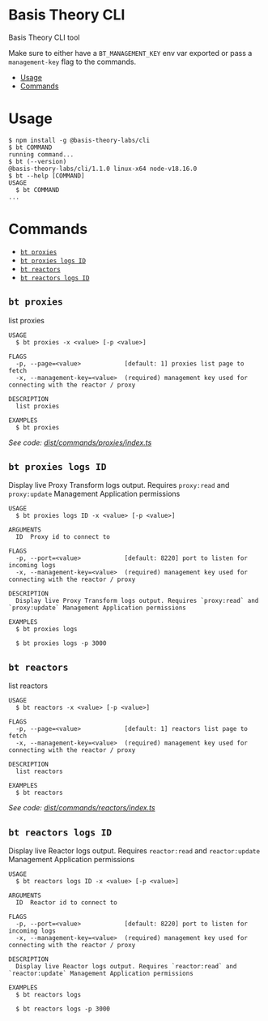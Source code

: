 Basis Theory CLI
=================

Basis Theory CLI tool

Make sure to either have a `BT_MANAGEMENT_KEY` env var exported or pass a `management-key` flag to the commands.

<!-- toc -->
* [Usage](#usage)
* [Commands](#commands)
<!-- tocstop -->
# Usage
<!-- usage -->
```sh-session
$ npm install -g @basis-theory-labs/cli
$ bt COMMAND
running command...
$ bt (--version)
@basis-theory-labs/cli/1.1.0 linux-x64 node-v18.16.0
$ bt --help [COMMAND]
USAGE
  $ bt COMMAND
...
```
<!-- usagestop -->
# Commands
<!-- commands -->
* [`bt proxies`](#bt-proxies)
* [`bt proxies logs ID`](#bt-proxies-logs-id)
* [`bt reactors`](#bt-reactors)
* [`bt reactors logs ID`](#bt-reactors-logs-id)

## `bt proxies`

list proxies

```
USAGE
  $ bt proxies -x <value> [-p <value>]

FLAGS
  -p, --page=<value>            [default: 1] proxies list page to fetch
  -x, --management-key=<value>  (required) management key used for connecting with the reactor / proxy

DESCRIPTION
  list proxies

EXAMPLES
  $ bt proxies
```

_See code: [dist/commands/proxies/index.ts](https://github.com/Basis-Theory-Labs/basistheory-cli/blob/v1.1.0/dist/commands/proxies/index.ts)_

## `bt proxies logs ID`

Display live Proxy Transform logs output. Requires `proxy:read` and `proxy:update` Management Application permissions

```
USAGE
  $ bt proxies logs ID -x <value> [-p <value>]

ARGUMENTS
  ID  Proxy id to connect to

FLAGS
  -p, --port=<value>            [default: 8220] port to listen for incoming logs
  -x, --management-key=<value>  (required) management key used for connecting with the reactor / proxy

DESCRIPTION
  Display live Proxy Transform logs output. Requires `proxy:read` and `proxy:update` Management Application permissions

EXAMPLES
  $ bt proxies logs

  $ bt proxies logs -p 3000
```

## `bt reactors`

list reactors

```
USAGE
  $ bt reactors -x <value> [-p <value>]

FLAGS
  -p, --page=<value>            [default: 1] reactors list page to fetch
  -x, --management-key=<value>  (required) management key used for connecting with the reactor / proxy

DESCRIPTION
  list reactors

EXAMPLES
  $ bt reactors
```

_See code: [dist/commands/reactors/index.ts](https://github.com/Basis-Theory-Labs/basistheory-cli/blob/v1.1.0/dist/commands/reactors/index.ts)_

## `bt reactors logs ID`

Display live Reactor logs output. Requires `reactor:read` and `reactor:update` Management Application permissions

```
USAGE
  $ bt reactors logs ID -x <value> [-p <value>]

ARGUMENTS
  ID  Reactor id to connect to

FLAGS
  -p, --port=<value>            [default: 8220] port to listen for incoming logs
  -x, --management-key=<value>  (required) management key used for connecting with the reactor / proxy

DESCRIPTION
  Display live Reactor logs output. Requires `reactor:read` and `reactor:update` Management Application permissions

EXAMPLES
  $ bt reactors logs

  $ bt reactors logs -p 3000
```
<!-- commandsstop -->
